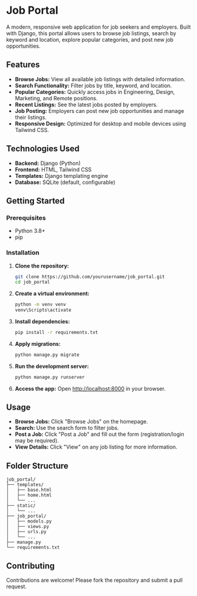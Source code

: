 # Job Portal

A modern, responsive web application for job seekers and employers. Built with Django, this portal allows users to browse job listings, search by keyword and location, explore popular categories, and post new job opportunities.

## Features

- **Browse Jobs:** View all available job listings with detailed information.
- **Search Functionality:** Filter jobs by title, keyword, and location.
- **Popular Categories:** Quickly access jobs in Engineering, Design, Marketing, and Remote positions.
- **Recent Listings:** See the latest jobs posted by employers.
- **Job Posting:** Employers can post new job opportunities and manage their listings.
- **Responsive Design:** Optimized for desktop and mobile devices using Tailwind CSS.

## Technologies Used

- **Backend:** Django (Python)
- **Frontend:** HTML, Tailwind CSS
- **Templates:** Django templating engine
- **Database:** SQLite (default, configurable)

## Getting Started

### Prerequisites

- Python 3.8+
- pip

### Installation

1. **Clone the repository:**
   ```sh
   git clone https://github.com/yourusername/job_portal.git
   cd job_portal
   ```

2. **Create a virtual environment:**
   ```sh
   python -m venv venv
   venv\Scripts\activate
   ```

3. **Install dependencies:**
   ```sh
   pip install -r requirements.txt
   ```

4. **Apply migrations:**
   ```sh
   python manage.py migrate
   ```

5. **Run the development server:**
   ```sh
   python manage.py runserver
   ```

6. **Access the app:**
   Open [http://localhost:8000](http://localhost:8000) in your browser.

## Usage

- **Browse Jobs:** Click "Browse Jobs" on the homepage.
- **Search:** Use the search form to filter jobs.
- **Post a Job:** Click "Post a Job" and fill out the form (registration/login may be required).
- **View Details:** Click "View" on any job listing for more information.

## Folder Structure

```
job_portal/
├── templates/
│   ├── base.html
│   ├── home.html
│   └── ...
├── static/
│   └── ...
├── job_portal/
│   ├── models.py
│   ├── views.py
│   ├── urls.py
│   └── ...
├── manage.py
└── requirements.txt
```

## Contributing

Contributions are welcome! Please fork the repository and submit a pull request.

